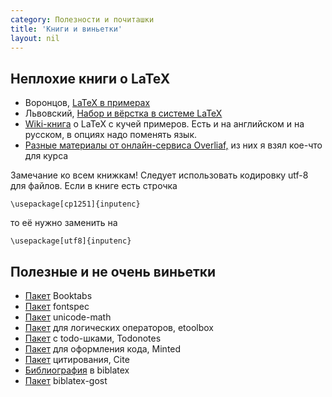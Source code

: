 ```yaml
---
category: Полезности и почиташки
title: 'Книги и виньетки'
layout: nil
---
```


## Неплохие книги о LaTeX

* Воронцов, [LaTeX в примерах](http://www.ccas.ru/voron/download/voron05latex.pdf)
* Львовский, [Набор и вёрстка в системе LaTeX](http://www.mccme.ru/free-books/llang/newllang.pdf)
* [Wiki-книга](https://en.wikibooks.org/wiki/LaTeX) о LaTeX c кучей примеров. Есть и на английском и на русском, в опциях надо поменять язык.
* [Разные материалы от онлайн-сервиса Overliaf,](https://www.overleaf.com/learn/latex/Creating_a_document_in_LaTeX) из них я взял кое-что для курса

Замечание ко всем книжкам! Следует использовать кодировку utf-8 для файлов. Если в книге есть строчка

```\usepackage[cp1251]{inputenc}```

то её нужно заменить на

```\usepackage[utf8]{inputenc}```


## Полезные и не очень виньетки

* [Пакет](http://www.ctan.org/tex-archive/macros/latex/contrib/booktabs/) Booktabs
* [Пакет](https://www.ctan.org/pkg/fontspec) fontspec
* [Пакет](https://www.ctan.org/pkg/unicode-math)  unicode-math
* [Пакет](http://mirror.macomnet.net/pub/CTAN/macros/latex/contrib/etoolbox/etoolbox.pdf)  для логических операторов, etoolbox
* [Пакет](http://ctan.altspu.ru/macros/latex/contrib/todonotes/todonotes.pdf) с todo-шками, Todonotes
* [Пакет](http://mirror.macomnet.net/pub/CTAN/macros/latex/contrib/minted/minted.pdf) для оформления кода, Minted
* [Пакет](https://www.ctan.org/pkg/cite)  цитирования, Cite
* [Библиография](http://www.ctan.org/pkg/biblatex)  в biblatex
* [Пакет](http://www.ctan.org/pkg/biblatex-gost)  biblatex-gost
